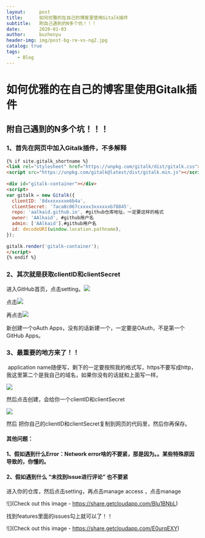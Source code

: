 ```yaml
---
layout:     post
title:      如何优雅的在自己的博客里使用Gitalk插件
subtitle:   附自己遇到的N多个坑！！！
date:       2020-01-03
author:     buzhenyu
header-img: img/post-bg-re-vs-ng2.jpg
catalog: true
tags:
    - Blog
---
```




# 如何优雅的在自己的博客里使用Gitalk插件

## 附自己遇到的N多个坑！！！

### 1、首先在网页中加入Gitalk插件，不多解释

```html
{% if site.gitalk_shortname %}
<link rel="stylesheet" href="https://unpkg.com/gitalk/dist/gitalk.css">
<script src="https://unpkg.com/gitalk@latest/dist/gitalk.min.js"></script>
 
<div id="gitalk-container"></div>
<script>
var gitalk = new Gitalk({
  clientID: '8dxxxxxxxe6b4a',
  clientSecret: '7aca8c067cxxxx3xxxxxxb78845',
  repo: 'aalkaid.github.io', #github仓库地址，一定要这样的格式
  owner: 'AAlkaid', #github用户名
  admin: ['AAlkaid'],#github用户名 
  id: decodeURI(window.location.pathname), 
});
 
gitalk.render('gitalk-container');
</script>
{% endif %}
```

### 2、其次就是获取clientID和clientSecret

进入GitHub首页，点击setting。![](https://share.getcloudapp.com/p9uwK5Xn)

点击![](https://share.getcloudapp.com/2NujBr7Y)

再点击![](https://share.getcloudapp.com/qGuvoDx5)

新创建一个oAuth Apps，没有的话新建一个，一定要是OAuth，不是第一个GitHub Apps。

### 3、最重要的地方来了！！

​	application name随便写，剩下的一定要按照我的格式写，https不要写成http，我这里第二个是我自己的域名，如果你没有的话就和上面写一样。

![](https://share.getcloudapp.com/bLuwmG54)

然后点击创建，会给你一个clientID和clientSecret

![](https://share.getcloudapp.com/mXu6qmb2)

然后 把你自己的clientID和clientSecret复制到网页的代码里，然后你再保存。



#### 其他问题：

#### 1、假如遇到什么Error：Network error啥的不要紧，那是因为。。某些特殊原因导致的，你懂的。

#### 2、假如遇到什么 “未找到Issue进行评论” 也不要紧

进入你的仓库，然后点击setting，再点击manage access ，点击manage

![](Check out this image - https://share.getcloudapp.com/Blu1BNbL)

找到features里面的issues勾上就可以了！！

![](Check out this image - https://share.getcloudapp.com/E0urqEXY)

